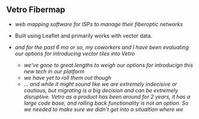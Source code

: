 ## Vetro Fibermap
  * _web mapping software for ISPs to manage their fiberoptic networks_

  * Built using Leaflet and primarily works with vector data.

  * _and for the past 6 mo or so, my coworkers and I have been evaluating our options for introducing vector tiles into Vetro_
    - _we've gone to great lengths to weigh our options for introducign this new tech in our platform_
    - _we have yet to roll them out though_
    - _... and while it might sound like we are extremely indecisive or cautious, but migrating is a big decision and can be extremely disruptive.  Vetro as a product has been around for 2 years, it has a large code base, and rolling back functionality is not an option.  So we needed to make sure we didn't get into a situaltion where we_
